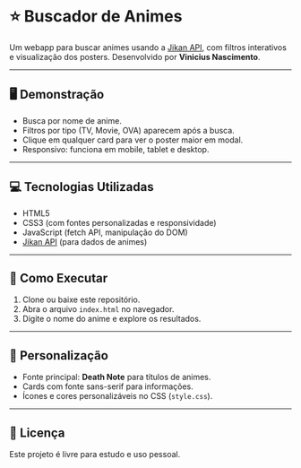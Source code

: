 # ⭐ Buscador de Animes

Um webapp para buscar animes usando a [Jikan API](https://jikan.moe/), com filtros interativos e visualização dos posters. Desenvolvido por **Vinicius Nascimento**.

---

## 🖥️ Demonstração

- Busca por nome de anime.
- Filtros por tipo (TV, Movie, OVA) aparecem após a busca.
- Clique em qualquer card para ver o poster maior em modal.
- Responsivo: funciona em mobile, tablet e desktop.

---

## 💻 Tecnologias Utilizadas

- HTML5
- CSS3 (com fontes personalizadas e responsividade)
- JavaScript (fetch API, manipulação do DOM)
- [Jikan API](https://jikan.moe/) (para dados de animes)

---

## 🚀 Como Executar

1. Clone ou baixe este repositório.
2. Abra o arquivo `index.html` no navegador.
3. Digite o nome do anime e explore os resultados.

---

## 🎨 Personalização

- Fonte principal: **Death Note** para títulos de animes.
- Cards com fonte sans-serif para informações.
- Ícones e cores personalizáveis no CSS (`style.css`).

---

## 📜 Licença

Este projeto é livre para estudo e uso pessoal.
